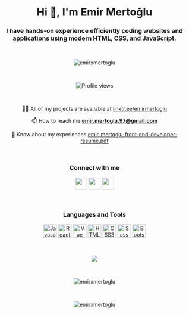 <h1 align="center">Hi 👋, I'm Emir Mertoğlu</h1>  
<h3 align="center">I have hands-on experience efficiently coding websites and applications using modern HTML, CSS, and JavaScript.</h3> <br>

<p align="center"> <img src="https://miro.medium.com/max/820/1*fb1qxh-e03aXh-tih2MGWA.png" alt="emirxmertoglu"> </p> <br>

<div align="center">

![Profile views](https://gpvc.arturio.dev/emirxmertoglu) 

</div> <br>

<p align="center"> 👨‍💻 All of my projects are available at <a href="https://linktr.ee/emirmertoglu" target="_blank">linktr.ee/emirmertoglu</a> </p>

<p align="center"> 📫 How to reach me <a href="mailto:emir.mertoglu.97@gmail.com"><strong>emir.mertoglu.97@gmail.com</strong></a> </p>

<p align="center"> 📄 Know about my experiences <a href="https://github.com/emirxmertoglu/emirxmertoglu/raw/main/emir-mertoglu-front-end-developer-resume.pdf" target="_blank">emir-mertoglu-front-end-developer-resume.pdf</a> </p> <br>

<h3 align="center"><strong>Connect with me</strong></h3>  
<p align="center">
    <a href="https://www.twitter.com/emirxmertoglu" target="_blank" rel="noreferrer"><img src="https://raw.githubusercontent.com/danielcranney/readme-generator/main/public/icons/socials/twitter.svg" width="32" height="32" /></a>
    <a href="https://www.linkedin.com/in/emirmertoglu" target="_blank" rel="noreferrer"><img src="https://raw.githubusercontent.com/danielcranney/readme-generator/main/public/icons/socials/linkedin.svg" width="32" height="32" /></a>
    <a href="http://www.instagram.com/emirxmertoglu" target="_blank" rel="noreferrer"><img src="https://raw.githubusercontent.com/danielcranney/readme-generator/main/public/icons/socials/instagram.svg" width="32" height="32" /></a>
</p> <br>
  
<h3 align="center"><strong>Languages and Tools</strong></h3>  
<p align="center"> 
    <a href="https://developer.mozilla.org/en-US/docs/Web/JavaScript" target="_blank" rel="noreferrer"><img src="https://raw.githubusercontent.com/danielcranney/readme-generator/main/public/icons/skills/javascript-colored.svg" width="36" height="36" alt="Javascript" /></a>
    <a href="https://reactjs.org/" target="_blank" rel="noreferrer"><img src="https://raw.githubusercontent.com/danielcranney/readme-generator/main/public/icons/skills/react-colored.svg" width="36" height="36" alt="React" /></a>
    <a href="https://vuejs.org/" target="_blank" rel="noreferrer"><img src="https://raw.githubusercontent.com/danielcranney/readme-generator/main/public/icons/skills/vuejs-colored.svg" width="36" height="36" alt="Vue" /></a>
    <a href="https://developer.mozilla.org/en-US/docs/Glossary/HTML5" target="_blank" rel="noreferrer"><img src="https://raw.githubusercontent.com/danielcranney/readme-generator/main/public/icons/skills/html5-colored.svg" width="36" height="36" alt="HTML5" /></a>
    <a href="https://www.w3.org/TR/CSS/#css" target="_blank" rel="noreferrer"><img src="https://raw.githubusercontent.com/danielcranney/readme-generator/main/public/icons/skills/css3-colored.svg" width="36" height="36" alt="CSS3" /></a>
    <a href="https://sass-lang.com/" target="_blank" rel="noreferrer"><img src="https://raw.githubusercontent.com/danielcranney/readme-generator/main/public/icons/skills/sass-colored.svg" width="36" height="36" alt="Sass" /></a>
    <a href="https://getbootstrap.com/" target="_blank" rel="noreferrer"><img src="https://raw.githubusercontent.com/danielcranney/readme-generator/main/public/icons/skills/bootstrap-colored.svg" width="36" height="36" alt="Bootstrap" /></a> 
</p> <br>
  
<p align="center"><img src="https://github-readme-stats.vercel.app/api?username=emirxmertoglu&show_icons=true&count_private=true&theme=react" /></p> <br>
  
<p align="center"><img src="https://github-readme-streak-stats.herokuapp.com/?user=emirxmertoglu&theme=react" alt="emirxmertoglu" /></p> <br>

<p align="center"><img src="https://github-readme-stats.vercel.app/api/top-langs?username=emirxmertoglu&layout=compact&theme=react" alt="emirxmertoglu" /></p>
